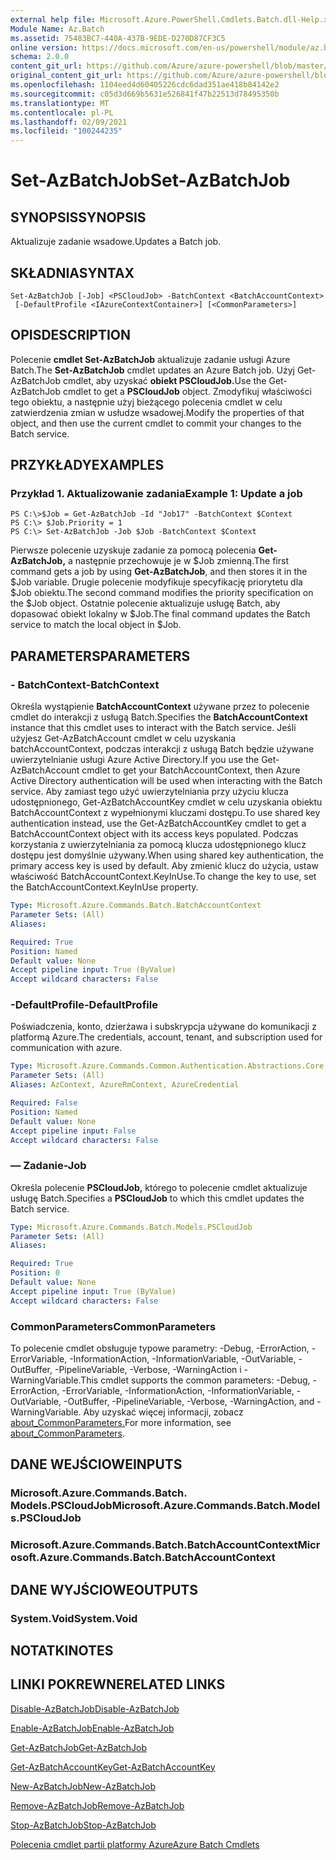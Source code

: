 ```yaml
---
external help file: Microsoft.Azure.PowerShell.Cmdlets.Batch.dll-Help.xml
Module Name: Az.Batch
ms.assetid: 75483BC7-440A-437B-9EDE-D270D87CF3C5
online version: https://docs.microsoft.com/en-us/powershell/module/az.batch/set-azbatchjob
schema: 2.0.0
content_git_url: https://github.com/Azure/azure-powershell/blob/master/src/Batch/Batch/help/Set-AzBatchJob.md
original_content_git_url: https://github.com/Azure/azure-powershell/blob/master/src/Batch/Batch/help/Set-AzBatchJob.md
ms.openlocfilehash: 1104eed4d60405226cdc6dad351ae418b84142e2
ms.sourcegitcommit: c05d3d669b5631e526841f47b22513d78495350b
ms.translationtype: MT
ms.contentlocale: pl-PL
ms.lasthandoff: 02/09/2021
ms.locfileid: "100244235"
---
```

# <span data-ttu-id="0e280-101">Set-AzBatchJob</span><span class="sxs-lookup"><span data-stu-id="0e280-101">Set-AzBatchJob</span></span>

## <span data-ttu-id="0e280-102">SYNOPSIS</span><span class="sxs-lookup"><span data-stu-id="0e280-102">SYNOPSIS</span></span>
<span data-ttu-id="0e280-103">Aktualizuje zadanie wsadowe.</span><span class="sxs-lookup"><span data-stu-id="0e280-103">Updates a Batch job.</span></span>

## <span data-ttu-id="0e280-104">SKŁADNIA</span><span class="sxs-lookup"><span data-stu-id="0e280-104">SYNTAX</span></span>

```
Set-AzBatchJob [-Job] <PSCloudJob> -BatchContext <BatchAccountContext>
 [-DefaultProfile <IAzureContextContainer>] [<CommonParameters>]
```

## <span data-ttu-id="0e280-105">OPIS</span><span class="sxs-lookup"><span data-stu-id="0e280-105">DESCRIPTION</span></span>
<span data-ttu-id="0e280-106">Polecenie **cmdlet Set-AzBatchJob** aktualizuje zadanie usługi Azure Batch.</span><span class="sxs-lookup"><span data-stu-id="0e280-106">The **Set-AzBatchJob** cmdlet updates an Azure Batch job.</span></span>
<span data-ttu-id="0e280-107">Użyj Get-AzBatchJob cmdlet, aby uzyskać **obiekt PSCloudJob.**</span><span class="sxs-lookup"><span data-stu-id="0e280-107">Use the Get-AzBatchJob cmdlet to get a **PSCloudJob** object.</span></span>
<span data-ttu-id="0e280-108">Zmodyfikuj właściwości tego obiektu, a następnie użyj bieżącego polecenia cmdlet w celu zatwierdzenia zmian w usłudze wsadowej.</span><span class="sxs-lookup"><span data-stu-id="0e280-108">Modify the properties of that object, and then use the current cmdlet to commit your changes to the Batch service.</span></span>

## <span data-ttu-id="0e280-109">PRZYKŁADY</span><span class="sxs-lookup"><span data-stu-id="0e280-109">EXAMPLES</span></span>

### <span data-ttu-id="0e280-110">Przykład 1. Aktualizowanie zadania</span><span class="sxs-lookup"><span data-stu-id="0e280-110">Example 1: Update a job</span></span>
```
PS C:\>$Job = Get-AzBatchJob -Id "Job17" -BatchContext $Context
PS C:\> $Job.Priority = 1
PS C:\> Set-AzBatchJob -Job $Job -BatchContext $Context
```

<span data-ttu-id="0e280-111">Pierwsze polecenie uzyskuje zadanie za pomocą polecenia **Get-AzBatchJob,** a następnie przechowuje je w $Job zmienną.</span><span class="sxs-lookup"><span data-stu-id="0e280-111">The first command gets a job by using **Get-AzBatchJob**, and then stores it in the $Job variable.</span></span>
<span data-ttu-id="0e280-112">Drugie polecenie modyfikuje specyfikację priorytetu dla $Job obiektu.</span><span class="sxs-lookup"><span data-stu-id="0e280-112">The second command modifies the priority specification on the $Job object.</span></span>
<span data-ttu-id="0e280-113">Ostatnie polecenie aktualizuje usługę Batch, aby dopasować obiekt lokalny w $Job.</span><span class="sxs-lookup"><span data-stu-id="0e280-113">The final command updates the Batch service to match the local object in $Job.</span></span>

## <span data-ttu-id="0e280-114">PARAMETERS</span><span class="sxs-lookup"><span data-stu-id="0e280-114">PARAMETERS</span></span>

### <span data-ttu-id="0e280-115">- BatchContext</span><span class="sxs-lookup"><span data-stu-id="0e280-115">-BatchContext</span></span>
<span data-ttu-id="0e280-116">Określa wystąpienie **BatchAccountContext** używane przez to polecenie cmdlet do interakcji z usługą Batch.</span><span class="sxs-lookup"><span data-stu-id="0e280-116">Specifies the **BatchAccountContext** instance that this cmdlet uses to interact with the Batch service.</span></span>
<span data-ttu-id="0e280-117">Jeśli użyjesz Get-AzBatchAccount cmdlet w celu uzyskania batchAccountContext, podczas interakcji z usługą Batch będzie używane uwierzytelnianie usługi Azure Active Directory.</span><span class="sxs-lookup"><span data-stu-id="0e280-117">If you use the Get-AzBatchAccount cmdlet to get your BatchAccountContext, then Azure Active Directory authentication will be used when interacting with the Batch service.</span></span> <span data-ttu-id="0e280-118">Aby zamiast tego użyć uwierzytelniania przy użyciu klucza udostępnionego, Get-AzBatchAccountKey cmdlet w celu uzyskania obiektu BatchAccountContext z wypełnionymi kluczami dostępu.</span><span class="sxs-lookup"><span data-stu-id="0e280-118">To use shared key authentication instead, use the Get-AzBatchAccountKey cmdlet to get a BatchAccountContext object with its access keys populated.</span></span> <span data-ttu-id="0e280-119">Podczas korzystania z uwierzytelniania za pomocą klucza udostępnionego klucz dostępu jest domyślnie używany.</span><span class="sxs-lookup"><span data-stu-id="0e280-119">When using shared key authentication, the primary access key is used by default.</span></span> <span data-ttu-id="0e280-120">Aby zmienić klucz do użycia, ustaw właściwość BatchAccountContext.KeyInUse.</span><span class="sxs-lookup"><span data-stu-id="0e280-120">To change the key to use, set the BatchAccountContext.KeyInUse property.</span></span>

```yaml
Type: Microsoft.Azure.Commands.Batch.BatchAccountContext
Parameter Sets: (All)
Aliases:

Required: True
Position: Named
Default value: None
Accept pipeline input: True (ByValue)
Accept wildcard characters: False
```

### <span data-ttu-id="0e280-121">-DefaultProfile</span><span class="sxs-lookup"><span data-stu-id="0e280-121">-DefaultProfile</span></span>
<span data-ttu-id="0e280-122">Poświadczenia, konto, dzierżawa i subskrypcja używane do komunikacji z platformą Azure.</span><span class="sxs-lookup"><span data-stu-id="0e280-122">The credentials, account, tenant, and subscription used for communication with azure.</span></span>

```yaml
Type: Microsoft.Azure.Commands.Common.Authentication.Abstractions.Core.IAzureContextContainer
Parameter Sets: (All)
Aliases: AzContext, AzureRmContext, AzureCredential

Required: False
Position: Named
Default value: None
Accept pipeline input: False
Accept wildcard characters: False
```

### <span data-ttu-id="0e280-123">— Zadanie</span><span class="sxs-lookup"><span data-stu-id="0e280-123">-Job</span></span>
<span data-ttu-id="0e280-124">Określa polecenie **PSCloudJob,** którego to polecenie cmdlet aktualizuje usługę Batch.</span><span class="sxs-lookup"><span data-stu-id="0e280-124">Specifies a **PSCloudJob** to which this cmdlet updates the Batch service.</span></span>

```yaml
Type: Microsoft.Azure.Commands.Batch.Models.PSCloudJob
Parameter Sets: (All)
Aliases:

Required: True
Position: 0
Default value: None
Accept pipeline input: True (ByValue)
Accept wildcard characters: False
```

### <span data-ttu-id="0e280-125">CommonParameters</span><span class="sxs-lookup"><span data-stu-id="0e280-125">CommonParameters</span></span>
<span data-ttu-id="0e280-126">To polecenie cmdlet obsługuje typowe parametry: -Debug, -ErrorAction, -ErrorVariable, -InformationAction, -InformationVariable, -OutVariable, -OutBuffer, -PipelineVariable, -Verbose, -WarningAction i -WarningVariable.</span><span class="sxs-lookup"><span data-stu-id="0e280-126">This cmdlet supports the common parameters: -Debug, -ErrorAction, -ErrorVariable, -InformationAction, -InformationVariable, -OutVariable, -OutBuffer, -PipelineVariable, -Verbose, -WarningAction, and -WarningVariable.</span></span> <span data-ttu-id="0e280-127">Aby uzyskać więcej informacji, zobacz [about_CommonParameters.](http://go.microsoft.com/fwlink/?LinkID=113216)</span><span class="sxs-lookup"><span data-stu-id="0e280-127">For more information, see [about_CommonParameters](http://go.microsoft.com/fwlink/?LinkID=113216).</span></span>

## <span data-ttu-id="0e280-128">DANE WEJŚCIOWE</span><span class="sxs-lookup"><span data-stu-id="0e280-128">INPUTS</span></span>

### <span data-ttu-id="0e280-129">Microsoft.Azure.Commands.Batch. Models.PSCloudJob</span><span class="sxs-lookup"><span data-stu-id="0e280-129">Microsoft.Azure.Commands.Batch.Models.PSCloudJob</span></span>

### <span data-ttu-id="0e280-130">Microsoft.Azure.Commands.Batch.BatchAccountContext</span><span class="sxs-lookup"><span data-stu-id="0e280-130">Microsoft.Azure.Commands.Batch.BatchAccountContext</span></span>

## <span data-ttu-id="0e280-131">DANE WYJŚCIOWE</span><span class="sxs-lookup"><span data-stu-id="0e280-131">OUTPUTS</span></span>

### <span data-ttu-id="0e280-132">System.Void</span><span class="sxs-lookup"><span data-stu-id="0e280-132">System.Void</span></span>

## <span data-ttu-id="0e280-133">NOTATKI</span><span class="sxs-lookup"><span data-stu-id="0e280-133">NOTES</span></span>

## <span data-ttu-id="0e280-134">LINKI POKREWNE</span><span class="sxs-lookup"><span data-stu-id="0e280-134">RELATED LINKS</span></span>

[<span data-ttu-id="0e280-135">Disable-AzBatchJob</span><span class="sxs-lookup"><span data-stu-id="0e280-135">Disable-AzBatchJob</span></span>](./Disable-AzBatchJob.md)

[<span data-ttu-id="0e280-136">Enable-AzBatchJob</span><span class="sxs-lookup"><span data-stu-id="0e280-136">Enable-AzBatchJob</span></span>](./Enable-AzBatchJob.md)

[<span data-ttu-id="0e280-137">Get-AzBatchJob</span><span class="sxs-lookup"><span data-stu-id="0e280-137">Get-AzBatchJob</span></span>](./Get-AzBatchJob.md)

[<span data-ttu-id="0e280-138">Get-AzBatchAccountKey</span><span class="sxs-lookup"><span data-stu-id="0e280-138">Get-AzBatchAccountKey</span></span>](./Get-AzBatchAccountKey.md)

[<span data-ttu-id="0e280-139">New-AzBatchJob</span><span class="sxs-lookup"><span data-stu-id="0e280-139">New-AzBatchJob</span></span>](./New-AzBatchJob.md)

[<span data-ttu-id="0e280-140">Remove-AzBatchJob</span><span class="sxs-lookup"><span data-stu-id="0e280-140">Remove-AzBatchJob</span></span>](./Remove-AzBatchJob.md)

[<span data-ttu-id="0e280-141">Stop-AzBatchJob</span><span class="sxs-lookup"><span data-stu-id="0e280-141">Stop-AzBatchJob</span></span>](./Stop-AzBatchJob.md)

[<span data-ttu-id="0e280-142">Polecenia cmdlet partii platformy Azure</span><span class="sxs-lookup"><span data-stu-id="0e280-142">Azure Batch Cmdlets</span></span>](/powershell/module/Az.Batch/)
